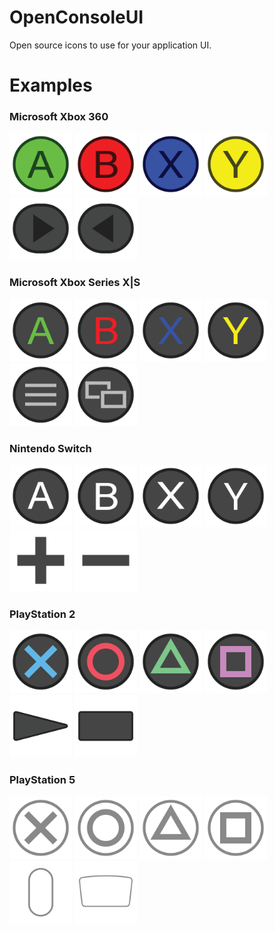 # OpenConsoleUI
Open source icons to use for your application UI.

# Examples

### Microsoft Xbox 360
<img src="https://github.com/UltimateNova1203/OpenConsoleUI/blob/main/microsoft/360/a.png" alt="Xbox 360 A" height="100"> <img src="https://github.com/UltimateNova1203/OpenConsoleUI/blob/main/microsoft/360/b.png" alt="Xbox 360 B" height="100"> <img src="https://github.com/UltimateNova1203/OpenConsoleUI/blob/main/microsoft/360/x.png" alt="Xbox 360 X" height="100"> <img src="https://github.com/UltimateNova1203/OpenConsoleUI/blob/main/microsoft/360/y.png" alt="Xbox 360 Y" height="100"> <img src="https://github.com/UltimateNova1203/OpenConsoleUI/blob/main/microsoft/360/start-black.png" alt="Xbox 360 Start" height="100"> <img src="https://github.com/UltimateNova1203/OpenConsoleUI/blob/main/microsoft/360/back-black.png" alt="Xbox 360 Back" height="100">

### Microsoft Xbox Series X|S
<img src="https://github.com/UltimateNova1203/OpenConsoleUI/blob/main/microsoft/series/a.png" alt="Xbox Series X|S A" height="100"> <img src="https://github.com/UltimateNova1203/OpenConsoleUI/blob/main/microsoft/series/b.png" alt="Xbox Series X|S B" height="100"> <img src="https://github.com/UltimateNova1203/OpenConsoleUI/blob/main/microsoft/series/x.png" alt="Xbox Series X|S X" height="100"> <img src="https://github.com/UltimateNova1203/OpenConsoleUI/blob/main/microsoft/series/y.png" alt="Xbox Series X|S Y" height="100"> <img src="https://github.com/UltimateNova1203/OpenConsoleUI/blob/main/microsoft/series/menu.png" alt="Xbox Series X|S Menu" height="100"> <img src="https://github.com/UltimateNova1203/OpenConsoleUI/blob/main/microsoft/series/view.png" alt="Xbox Series X|S View" height="100">

### Nintendo Switch
<img src="https://github.com/UltimateNova1203/OpenConsoleUI/blob/main/nintendo/switch/a.png" alt="Nintendo Switch A" height="100"> <img src="https://github.com/UltimateNova1203/OpenConsoleUI/blob/main/nintendo/switch/b.png" alt="Nintendo Switch B" height="100"> <img src="https://github.com/UltimateNova1203/OpenConsoleUI/blob/main/nintendo/switch/x.png" alt="Nintendo Switch X" height="100"> <img src="https://github.com/UltimateNova1203/OpenConsoleUI/blob/main/nintendo/switch/y.png" alt="Nintendo Switch Y" height="100"> <img src="https://github.com/UltimateNova1203/OpenConsoleUI/blob/main/nintendo/switch/plus.png" alt="Nintendo Switch Plus" height="100"> <img src="https://github.com/UltimateNova1203/OpenConsoleUI/blob/main/nintendo/switch/minus.png" alt="Nintendo Switch Minus" height="100">

### PlayStation 2
<img src="https://github.com/UltimateNova1203/OpenConsoleUI/blob/main/sony/ps2/cross.png" alt="PlayStation 2 Cross" height="100"> <img src="https://github.com/UltimateNova1203/OpenConsoleUI/blob/main/sony/ps2/circle.png" alt="PlayStation 2 Circle" height="100"> <img src="https://github.com/UltimateNova1203/OpenConsoleUI/blob/main/sony/ps2/triangle.png" alt="PlayStation 2 Triangle" height="100"> <img src="https://github.com/UltimateNova1203/OpenConsoleUI/blob/main/sony/ps2/square.png" alt="PlayStation 2 Square" height="100"> <img src="https://github.com/UltimateNova1203/OpenConsoleUI/blob/main/sony/ps2/start.png" alt="PlayStation 2 Start" height="100"> <img src="https://github.com/UltimateNova1203/OpenConsoleUI/blob/main/sony/ps2/select.png" alt="PlayStation 2 Select" height="100">

### PlayStation 5
<img src="https://github.com/UltimateNova1203/OpenConsoleUI/blob/main/sony/ps5/cross.png" alt="PlayStation 5 Cross" height="100"> <img src="https://github.com/UltimateNova1203/OpenConsoleUI/blob/main/sony/ps5/circle.png" alt="PlayStation 5 Circle" height="100"> <img src="https://github.com/UltimateNova1203/OpenConsoleUI/blob/main/sony/ps5/triangle.png" alt="PlayStation 5 Triangle" height="100"> <img src="https://github.com/UltimateNova1203/OpenConsoleUI/blob/main/sony/ps5/square.png" alt="PlayStation 5 Square" height="100"> <img src="https://github.com/UltimateNova1203/OpenConsoleUI/blob/main/sony/ps5/options.png" alt="PlayStation 5 Options" height="100"> <img src="https://github.com/UltimateNova1203/OpenConsoleUI/blob/main/sony/ps5/touchpad.png" alt="PlayStation 5 Touchpad" height="100">

